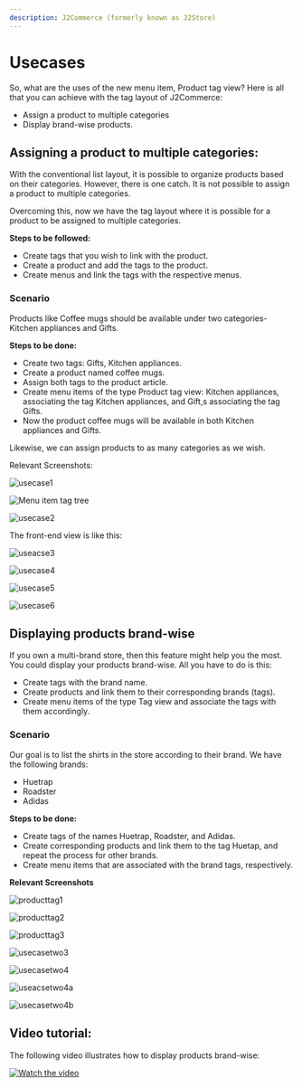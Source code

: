 ```yaml
---
description: J2Commerce (formerly known as J2Store)
---
```


# Usecases

So, what are the uses of the new menu item, Product tag view? Here is all that you can achieve with the tag layout of J2Commerce:

* Assign a product to multiple categories
* Display brand-wise products.

## Assigning a product to multiple categories: <a href="#assigning-a-product-to-multiple-categories" id="assigning-a-product-to-multiple-categories"></a>

With the conventional list layout, it is possible to organize products based on their categories. However, there is one catch. It is not possible to assign a product to multiple categories.

Overcoming this, now we have the tag layout where it is possible for a product to be assigned to multiple categories.

**Steps to be followed:**

* Create tags that you wish to link with the product.
* Create a product and add the tags to the product.
* Create menus and link the tags with the respective menus.

### Scenario <a href="#scenario" id="scenario"></a>

Products like Coffee mugs should be available under two categories- Kitchen appliances and Gifts.

**Steps to be done:**

* Create two tags: Gifts, Kitchen appliances.
* Create a product named coffee mugs.
* Assign both tags to the product article.
* Create menu items of the type Product tag view: Kitchen appliances, associating the tag Kitchen appliances, and Gift,s associating the tag Gifts.
* Now the product coffee mugs will be available in both Kitchen appliances and Gifts.

Likewise, we can assign products to as many categories as we wish.

Relevant Screenshots:

![usecase1](<../../assets/adding more tags2.png>)

![Menu item tag tree](<../../assets/adding a tag tree2.webp>)

![usecase2](<../../assets/adding multiple tags2.png>)

The front-end view is like this:

![useacse3](<../../assets/kitchen tag2.webp>)

![usecase4](<../../assets/gifts tag2.webp>)

![usecase5](https://raw.githubusercontent.com/j2store/doc-images/master/layout/usecases/producttagusecase5.png)

![usecase6](https://raw.githubusercontent.com/j2store/doc-images/master/layout/usecases/producttagusecase6.png)

## Displaying products brand-wise <a href="#displaying-products-brand-wise" id="displaying-products-brand-wise"></a>

If you own a multi-brand store, then this feature might help you the most. You could display your products brand-wise. All you have to do is this:

* Create tags with the brand name.
* Create products and link them to their corresponding brands (tags).
* Create menu items of the type Tag view and associate the tags with them accordingly.

### Scenario <a href="#scenario-1" id="scenario-1"></a>

Our goal is to list the shirts in the store according to their brand. We have the following brands:

* Huetrap
* Roadster
* Adidas

**Steps to be done:**

* Create tags of the names Huetrap, Roadster, and Adidas.
* Create corresponding products and link them to the tag Huetap, and repeat the process for other brands.
* Create menu items that are associated with the brand tags, respectively.

**Relevant Screenshots**

![producttag1](<../../assets/tags for men3 (1).webp>)

![producttag2](<../../assets/shoes for men2.webp>)

![producttag3](<../../assets/shop articles2.webp>)

![usecasetwo3](<../../assets/tags for men2.webp>)

![usecasetwo4](https://raw.githubusercontent.com/j2store/doc-images/master/layout/usecases/producttagusecasetwo4.png)

![useacsetwo4a](https://raw.githubusercontent.com/j2store/doc-images/master/layout/usecases/producttagusecasetwo4a.png)

![usecasetwo4b](https://raw.githubusercontent.com/j2store/doc-images/master/layout/usecases/producttagusecasetwo4b.png)

## Video tutorial: <a href="#video-tutorial" id="video-tutorial"></a>

The following video illustrates how to display products brand-wise:

[![Watch the video](https://img.youtube.com/vi/07tEdkEenSE/hqdefault.jpg)](https://www.youtube.com/watch?v=07tEdkEenSE)
